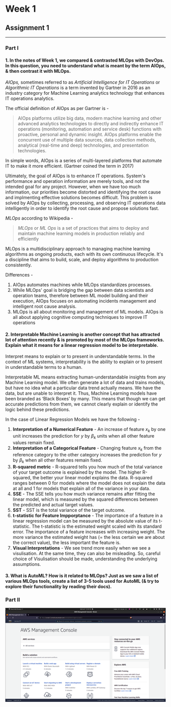 # Week 1
## Assignment 1
---
### Part I
#### 1. In the notes of Week 1, we compared & contrasted MLOps with DevOps. In this question, you need to understand what is meant by the term AIOps, & then contrast it with MLOps.
_AIOps,_ sometimes referred to as _Artificial Intelligence for IT Operations_ or _Algorithmic IT Operations_ is a term invented by Gartner in 2016 as an industry category for Machine Learning analytics technology that enhances IT operations analytics.

The official definition of AIOps as per Gartner is -
> AIOps platforms utilize big data, modern machine learning and other advanced analytics technologies to directly and indirectly enhance IT operations (monitoring, automation and service desk) functions with proactive, personal and dynamic insight. AIOps platforms enable the concurrent use of multiple data sources, data collection methods, analytical (real-time and deep) technologies, and presentation technologies.

In simple words, AIOps is a series of multi-layered platforms that automate IT to make it more efficient. (Gartner coined the term in 2017)

Ultimately, the goal of AIOps is to enhance IT operations. System's performance and operation information are merely tools, and not the intended goal for any project. However, when we have too much information, our priorities become distorted and identifying the root cause and implmenting effective solutions becomes difficult. This problem is solved by AIOps by collecting, processing, and observing IT operations data intelligently in order to identify the root cause and propose solutions fast. 

_MLOps_ according to Wikipedia - 
> _MLOps_ or _ML Ops_ is a set of practices that aims to deploy and maintain machine learning models in production reliably and efficiently

MLOps is a multidisciplinary approach to managing machine learning algorithms as ongoing products, each with its own continuous lifecycle. It's a discipline that aims to build, scale, and deploy algorithms to production consistently. 

Differences -
1. AIOps automates machines while MLOps standardizes processes.
2. While MLOps' goal is bridging the gap between data scientists and operation teams, therefore between ML model building and their execution, AIOps focuses on automating incidents management and intelligent root cause analysis.
3. MLOps is all about monitoring and management of ML models. AIOps is all about applying cognitive computing techniques to improve IT operations

#### 2. Interpretable Machine Learning is another concept that has attracted lot of attention recently & is promoted by most of the MLOps frameworks. Explain what it means for a linear regression model to be interpretable. 

Interpret means to explain or to present in understandable terms. In the context of ML systems, interpretability is the ability to explain or to present in understandable terms to a human. 

Interpretable ML means extracting human-understandable insights from any Machine Learning model. We often generate a lot of data and trains models, but have no idea what a particular data trend actually means. We have the data, but are unable to interpret it. Thus, Machine Learning models have been branded as ‘Black Boxes’ by many. This means that though we can get accurate predictions from them, we cannot clearly explain or identify the logic behind these predictions.

In the case of Linear Regression Models we have the following -
1. **Interpretation of a Numerical Feature** - An increase of feature $x_k$ by one unit increases the prediction for $y$ by $\beta_k$ units when all other feature values remain fixed.
2. **Interpretation of a Categorical Feature** - Changing feature $x_k$ from the reference category to the other category increases the prediction for $y$ by $\beta_k$ when all other features remain fixed.
3. **R-squared metric** - R-squared tells you how much of the total variance of your target outcome is explained by the model. The higher R-squared, the better your linear model explains the data. R-squared ranges between 0 for models where the model does not explain the data at all and 1 for models that explain all of the variance in your data.
4. **SSE** - The SSE tells you how much variance remains after fitting the linear model, which is measured by the squared differences between the predicted and actual target values.
5. **SST** - SST is the total variance of the target outcome.
6. **t-statistic for Feature Impporptance** - The importance of a feature in a linear regression model can be measured by the absolute value of its t-statistic. The t-statistic is the estimated weight scaled with its standard error. The importance of a feature increases with increasing weight. The more variance the estimated weight has (= the less certain we are about the correct value), the less important the feature is. 
7. **Visual Interpretations** - We see trend more easily when we see a visulisation. At the same time, they can also be misleading. So, careful choice of Visulisation should be made, understanding the underlying assumptions. 

#### 3. What is AutoML? How is it related to MLOps? Just as we saw a list of various MLOps tools, create a list of 3-5 tools used for AutoML (& try to explore their functionality by reading their docs).




### Part II
![AWS Console Screenshot](AWS_SS.png?raw=true "AWS Console Screenshot")
